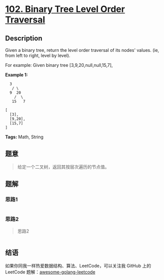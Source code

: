 # [102. Binary Tree Level Order Traversal][title]

## Description

Given a binary tree, return the level order traversal of its nodes' values. (ie, from left to right, level by level).

For example:
Given binary tree [3,9,20,null,null,15,7],


**Example 1:**

```
  3
   / \
  9  20
    /  \
   15   7
```
```
[
  [3],
  [9,20],
  [15,7]
]
```


**Tags:** Math, String

## 题意
>给定一个二叉树，返回其按层次遍历的节点值。

## 题解

### 思路1
> 
```go

```

### 思路2
> 思路2
```go

```

## 结语

如果你同我一样热爱数据结构、算法、LeetCode，可以关注我 GitHub 上的 LeetCode 题解：[awesome-golang-leetcode][me]

[title]: https://leetcode.com/problems/binary-tree-level-order-traversal/
[me]: https://github.com/kylesliu/awesome-golang-algorithm
